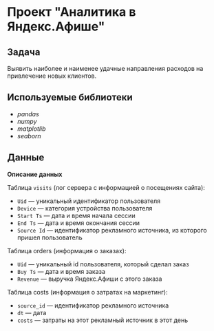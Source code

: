 # Проект "Аналитика в Яндекс.Афише"

## Задача

Выявить наиболее и наименее удачные направления расходов на привлечение новых клиентов.  

## Используемые библиотеки
- *pandas*
- *numpy*
- *matplotlib*
- *seaborn*

## Данные

**Описание данных**

Таблица `visits` (лог сервера с информацией о посещениях сайта):
- `Uid` — уникальный идентификатор пользователя
- `Device` — категория устройства пользователя
- `Start Ts` — дата и время начала сессии
- `End Ts` — дата и время окончания сессии
- `Source Id` — идентификатор рекламного источника, из которого пришел пользователь

Таблица orders (информация о заказах):
- `Uid` — уникальный id пользователя, который сделал заказ
- `Buy Ts` — дата и время заказа
- `Revenue` — выручка Яндекс.Афиши с этого заказа

Таблица costs (информация о затратах на маркетинг):
- `source_id` — идентификатор рекламного источника
- `dt` — дата
- `costs` — затраты на этот рекламный источник в этот день